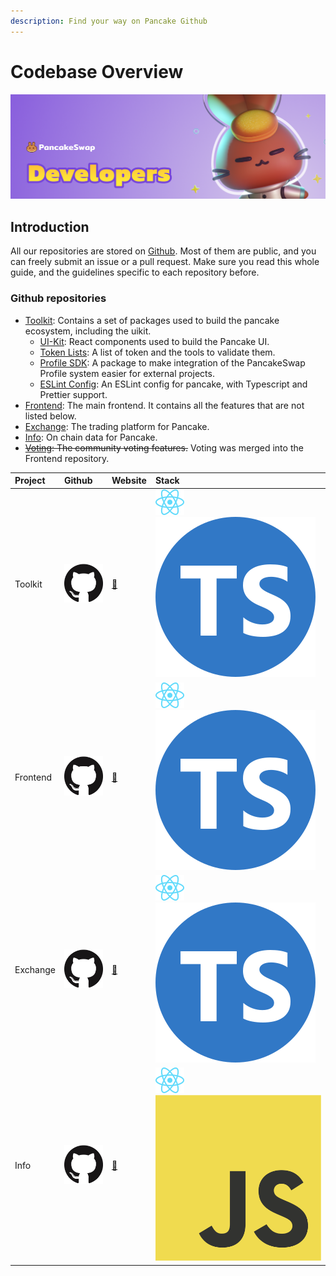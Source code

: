 ```yaml
---
description: Find your way on Pancake Github
---
```


# Codebase Overview

![PancakeSwap Developer Contribution Header](../../.gitbook/assets/docs-masthead-18-%20%281%29.png)

## Introduction

All our repositories are stored on [Github](https://github.com/pancakeswap). Most of them are public, and you can freely submit an issue or a pull request. Make sure you read this whole guide, and the guidelines specific to each repository before.

### Github repositories

* [Toolkit](https://github.com/pancakeswap/pancake-toolkit): Contains a set of packages used to build the pancake ecosystem, including the  uikit.
  * [UI-Kit](https://github.com/pancakeswap/pancake-toolkit/tree/master/packages/pancake-uikit): React components used to build the Pancake UI.
  * [Token Lists](https://github.com/pancakeswap/pancake-toolkit/tree/master/packages/token-lists): A list of token and the tools to validate them.
  * [Profile SDK](https://github.com/pancakeswap/pancake-toolkit/tree/master/packages/pancake-profile-sdk): A package to make integration of the PancakeSwap Profile system easier for external projects.
  * [ESLint Config](https://github.com/pancakeswap/pancake-toolkit/tree/master/packages/eslint-config-pancake): An ESLint config for pancake, with Typescript and Prettier support.
* [Frontend](https://github.com/pancakeswap/pancake-frontend): The main frontend. It contains all the features that are not listed below.
* [Exchange](https://github.com/pancakeswap/pancake-swap): The trading platform for Pancake.
* [Info](https://github.com/pancakeswap/pancake-info): On chain data for Pancake.
* [~~Voting~~](https://github.com/pancakeswap/snapshot-front)~~: The community voting features.~~ Voting was merged into the Frontend repository.

| Project | Github | Website | Stack |
| :--- | :--- | :--- | :--- |
| Toolkit | [![Github Image](../../.gitbook/assets/github-mark-120px-plus.png)](https://github.com/pancakeswap/pancake-toolkit) | [🔗](https://pancakeswap.github.io/pancake-uikit/) | ![React logo](../../.gitbook/assets/download.svg)![Typescript logo](../../.gitbook/assets/ts-logo-round-128.svg) |
| Frontend | [![Github Logo](../../.gitbook/assets/github-mark-120px-plus.png)](https://github.com/pancakeswap/pancake-frontend) | [🔗](https://pancakeswap.finance/) | ![React Logo](../../.gitbook/assets/download.svg)![Typescript logo](../../.gitbook/assets/ts-logo-round-128.svg) |
| Exchange | [![Github logo](../../.gitbook/assets/github-mark-120px-plus.png)](https://github.com/pancakeswap/pancake-swap-interface) | [🔗](https://exchange.pancakeswap.finance/) | ![React logo](../../.gitbook/assets/download.svg)![Typescript logo](../../.gitbook/assets/ts-logo-round-128.svg) |
| Info | [![Github logo](../../.gitbook/assets/github-mark-120px-plus.png)](https://github.com/pancakeswap/pancake-info) | [🔗](https://pancakeswap.info/) | ![React logo](../../.gitbook/assets/download.svg)![Javascript logo](../../.gitbook/assets/javascript-logo.png) |

